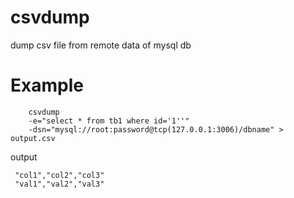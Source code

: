# csvdump
dump csv file from remote data of mysql db

# Example
```
    csvdump 
    -e="select * from tb1 where id='1''"
    -dsn="mysql://root:password@tcp(127.0.0.1:3006)/dbname" > output.csv
```
output
```
 "col1","col2","col3"
 "val1","val2","val3"
```

